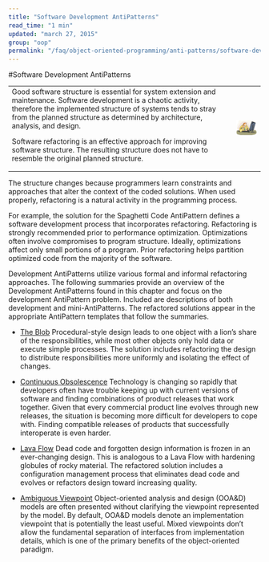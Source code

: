 ```yaml
---
title: "Software Development AntiPatterns"
read_time: "1 min"
updated: "march 27, 2015"
group: "oop"
permalink: "/faq/object-oriented-programming/anti-patterns/software-development-antipatterns/"
---
```


#Software Development AntiPatterns

<table border="0">
<tr><td>
Good software structure is essential for system extension and maintenance. Software development is a chaotic activity, therefore the implemented structure of systems tends to stray from the planned structure as determined by architecture, analysis, and design.

Software refactoring is an effective approach for improving software structure.
The resulting structure does not have to resemble the original planned structure.
</td><td><img src="../../../images/anti-patterns/mang.jpg">
</table>
The structure changes because programmers learn constraints and approaches that alter the context of the coded solutions. When used properly, refactoring is a natural activity in the programming process.

For example, the solution for the Spaghetti Code AntiPattern defines a software development process that incorporates refactoring. Refactoring is strongly recommended prior to performance optimization. Optimizations often involve compromises to program structure. Ideally, optimizations affect only small portions of a program. Prior refactoring helps partition optimized code from the majority of the software.

Development AntiPatterns utilize various formal and informal refactoring approaches. The following summaries provide an overview of the Development AntiPatterns found in this chapter and focus on the development AntiPattern problem. Included are descriptions of both development and mini-AntiPatterns. The refactored solutions appear in the appropriate AntiPattern templates that follow the summaries.

 * <a href="the-blob.md">The Blob</a>
     Procedural-style design leads to one object with a lion’s share of the responsibilities, while most other objects only hold data or execute simple processes. The solution includes refactoring the design to distribute responsibilities more uniformly and isolating the effect of changes.

* <a href="continuous-obsolescence.md">Continuous Obsolescence</a>
   Technology is changing so rapidly that developers often have trouble keeping up with current versions of software and finding combinations of product releases that work together. Given that every commercial product line evolves through new releases, the situation is becoming more difficult for developers to cope with. Finding compatible releases of products that successfully interoperate is even harder.
* <a href="lava-flow.md">Lava Flow</a>
Dead code and forgotten design information is frozen in an ever-changing design. This is analogous to a Lava Flow with hardening globules of rocky material. The refactored solution includes a configuration management process that eliminates dead code and evolves or refactors design toward increasing quality.
* <a href="ambiguous-viewpoint.md">Ambiguous Viewpoint</a>
Object-oriented analysis and design (OOA&D) models are often presented without clarifying the viewpoint represented by the model. By default, OOA&D models denote an implementation viewpoint that is potentially the least useful. Mixed viewpoints don’t allow the fundamental separation of interfaces from implementation details, which is one of the primary benefits of the object-oriented paradigm.